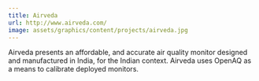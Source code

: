 ```yaml
---
title: Airveda
url: http://www.airveda.com/
image: assets/graphics/content/projects/airveda.jpg
---
```


Airveda presents an affordable, and accurate air quality monitor designed and manufactured in India, for the Indian context. Airveda uses OpenAQ as a means to calibrate deployed monitors.
